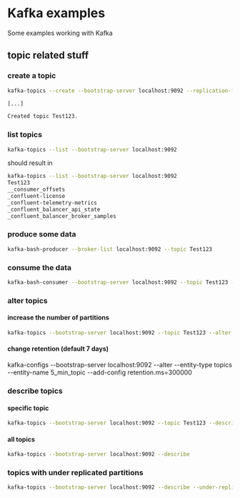 # Kafka examples

Some examples working with Kafka

## topic related stuff

### create a topic
```bash
kafka-topics --create --bootstrap-server localhost:9092 --replication-factor 1 --partitions 1 --topic Test123

[...]

Created topic Test123.
```

### list topics
```bash
kafka-topics --list --bootstrap-server localhost:9092
```

should result in 
```bash
kafka-topics --list --bootstrap-server localhost:9092
Test123
__consumer_offsets
_confluent-license
_confluent-telemetry-metrics
_confluent_balancer_api_state
_confluent_balancer_broker_samples
```

### produce some data 
```bash
kafka-bash-producer --broker-list localhost:9092 --topic Test123
```

### consume the data
```bash
kafka-bash-consumer --bootstrap-server localhost:9092 --topic Test123 --from-beginning
```

### alter topics
#### increase the number of partitions
```bash
kafka-topics --bootstrap-server localhost:9092 --topic Test123 --alter --partitions 5
```
#### change retention (default 7 days)
kafka-configs --bootstrap-server localhost:9092 --alter --entity-type topics --entity-name 5_min_topic --add-config retention.ms=300000

### describe topics

#### specific topic
```bash
kafka-topics --bootstrap-server localhost:9092 --topic Test123 --describe
```

#### all topics
```bash
kafka-topics --bootstrap-server localhost:9092 --describe
```

### topics with under replicated partitions
```bash
kafka-topics --bootstrap-server localhost:9092 --describe --under-replicated-partition
```

